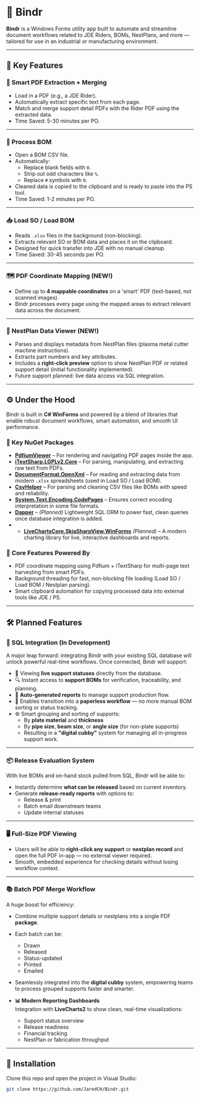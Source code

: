 # 📎 Bindr

**Bindr** is a Windows Forms utility app built to automate and streamline document workflows related to JDE Riders, BOMs, NestPlans, and more — tailored for use in an industrial or manufacturing environment.

---

## 🚀 Key Features

### 🧠 Smart PDF Extraction + Merging
- Load in a PDF (e.g., a JDE Rider).
- Automatically extract specific text from each page.
- Match and merge support detail PDFs with the Rider PDF using the extracted data.
- Time Saved: 5-30 minutes per PO.
---

### 📄 Process BOM
- Open a BOM CSV file.
- Automatically:
  - Replace blank fields with `0`.
  - Strip out odd characters like `%`.
  - Replace `#` symbols with `0`.
- Cleaned data is copied to the clipboard and is ready to paste into the PS tool.
- Time Saved: 1-2 minutes per PO.
---

### 📥 Load SO / Load BOM
- Reads `.xlsv` files in the background (non-blocking).
- Extracts relevant SO or BOM data and places it on the clipboard.
- Designed for quick transfer into JDE with no manual cleanup.
- Time Saved: 30-45 seconds per PO.
---

### 🗺️ PDF Coordinate Mapping (NEW!)
- Define up to **4 mappable coordinates** on a 'smart' PDF (text-based, not scanned images).
- Bindr processes every page using the mapped areas to extract relevant data across the document.

---

### 🧾 NestPlan Data Viewer (NEW!)
- Parses and displays metadata from NestPlan files (plasma metal cutter machine instructions).
- Extracts part numbers and key attributes.
- Includes a **right-click preview** option to show NestPlan PDF or related support detail (initial functionality implemented).
- Future support planned: live data access via SQL integration.

---

## ⚙️ Under the Hood

Bindr is built in **C# WinForms** and powered by a blend of libraries that enable robust document workflows, smart automation, and smooth UI performance.

### 🧰 Key NuGet Packages

- **[PdfiumViewer](https://www.nuget.org/packages/PdfiumViewer/)** – For rendering and navigating PDF pages inside the app.
- **[iTextSharp.LGPLv2.Core](https://www.nuget.org/packages/iTextSharp.LGPLv2.Core/)** – For parsing, manipulating, and extracting raw text from PDFs.
- **[DocumentFormat.OpenXml](https://www.nuget.org/packages/DocumentFormat.OpenXml/)** – For reading and extracting data from modern `.xlsx` spreadsheets (used in Load SO / Load BOM).
- **[CsvHelper](https://www.nuget.org/packages/CsvHelper/)** – For parsing and cleaning CSV files like BOMs with speed and reliability.
- **[System.Text.Encoding.CodePages](https://www.nuget.org/packages/System.Text.Encoding.CodePages/)** – Ensures correct encoding interpretation in some file formats.
- **[Dapper](https://www.nuget.org/packages/Dapper/)** – *(Planned)* Lightweight SQL ORM to power fast, clean queries once database integration is added.
- - **[LiveChartsCore.SkiaSharpView.WinForms](https://www.nuget.org/packages/LiveChartsCore.SkiaSharpView.WinForms/)** *(Planned)* – A modern charting library for live, interactive dashboards and reports.

### 🧪 Core Features Powered By

- PDF coordinate mapping using Pdfium + iTextSharp for multi-page text harvesting from smart PDFs.
- Background threading for fast, non-blocking file loading (Load SO / Load BOM / Nestplan parsing).
- Smart clipboard automation for copying processed data into external tools like JDE / PS.


---

## 🛠️ Planned Features

### 🔌 SQL Integration (In Development)

A major leap forward: integrating Bindr with your existing SQL database will unlock powerful real-time workflows. Once connected, Bindr will support:

- 📂 Viewing **live support statuses** directly from the database.
- 🔍 Instant access to **support BOMs** for verification, traceability, and planning.
- 📝 **Auto-generated reports** to manage support production flow.
- 🚪 Enables transition into a **paperless workflow** — no more manual BOM sorting or status tracking.
- ⚙️ Smart grouping and sorting of supports:
  - By **plate material** and **thickness**
  - By **pipe size**, **beam size**, or **angle size** (for non-plate supports)
  - Resulting in a **"digital cubby"** system for managing all in-progress support work.

---

### 📦 Release Evaluation System

With live BOMs and on-hand stock pulled from SQL, Bindr will be able to:

- Instantly determine **what can be released** based on current inventory.
- Generate **release-ready reports** with options to:
  - Release & print
  - Batch email downstream teams
  - Update internal statuses

---

### 🖥️ Full-Size PDF Viewing

- Users will be able to **right-click any support** or **nestplan record** and open the full PDF in-app — no external viewer required.
- Smooth, embedded experience for checking details without losing workflow context.

---

### 📚 Batch PDF Merge Workflow

A huge boost for efficiency:

- Combine multiple support details or nestplans into a single PDF **package**.
- Each batch can be:
  - Drawn
  - Released
  - Status-updated
  - Printed
  - Emailed
- Seamlessly integrated into the **digital cubby** system, empowering teams to process grouped supports faster and smarter.

- **📊 Modern Reporting Dashboards**  
  Integration with **LiveCharts2** to show clean, real-time visualizations:
  - Support status overview
  - Release readiness
  - Financial tracking
  - NestPlan or fabrication throughput

---

## 📂 Installation

Clone this repo and open the project in Visual Studio:

```bash
git clone https://github.com/JaredCH/Bindr.git
